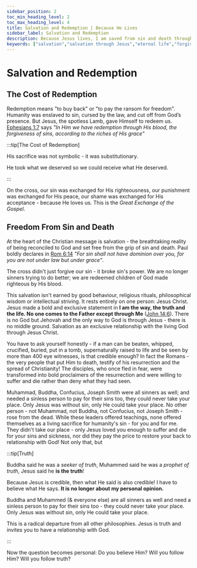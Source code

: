 ```yaml
---
sidebar_position: 2
toc_min_heading_level: 2
toc_max_heading_level: 4
title: Salvation and Redemption | Because He Lives
sidebar_label: Salvation and Redemption
description: Because Jesus lives, I am saved from sin and death through His blood. Salvation is the foundation and ultimate reason Jesus came, died, and rose again.
keywords: ["salvation","salvation through Jesus","eternal life","forgiveness of sins","Freedom from death","Jesus saves","rescued from sin and death","the cross and the empty tomb","made right with God","saved by grace through faith"]
---
```


# Salvation and Redemption

## The Cost of Redemption

Redemption means "to buy back" or "to pay the ransom for freedom". Humanity was enslaved to sin, cursed by the law,
and cut off from God’s presence. But Jesus, the spotless Lamb, gave Himself to redeem us.
[Ephesians 1:7](https://www.biblegateway.com/passage/?search=Ephesians%201%3A7&version=NKJV) says 
*"In Him we have redemption through His blood, the forgiveness of sins, according to the riches of His grace"*

:::tip[The Cost of Redemption]

His sacrifice was not symbolic - it was substitutionary.

He took what we deserved so we could receive what He deserved. 

:::

On the cross, our sin was exchanged for His righteousness, our punishment was exchanged for His peace,
our shame was exchanged for His acceptance - because He loves us. This is the *Great Exchange of the Gospel*.

## Freedom From Sin and Death

At the heart of the Christian message is salvation - the breathtaking reality of being reconciled to God
and set free from the grip of sin and death. 
Paul boldly declares in [Rom 6:14](https://www.biblegateway.com/passage/?search=rom%206%3A14&version=NKJV)
*"For sin shall not have dominion over you, for you are not under law but under grace"*. 

The cross didn't just forgive our sin - it broke sin's power. We are no longer sinners trying to do better;
we are redeemed children of God made righteous by His blood.

This salvation isn't earned by good behaviour, religious rituals, philosophical wisdom or intellectual striving.
It rests entirely on one person: Jesus Christ. Jesus made a bold and exclusive statement in **I am the way, the truth and the life. No one
comes to the Father except through Me** ([John 14:6](https://www.biblegateway.com/passage/?search=John%2014%3A6%29&version=NKJV)).
There is no God but Jehovah and the only way to God is through Jesus - there is no middle ground.
Salvation as an exclusive relationship with the living God through Jesus Christ.

You have to ask yourself honestly - if a man can be beaten, whipped, crucified, buried, put in a tomb,
supernaturally raised to life and be seen by more than 400 eye witnesses, is that credible enough?
In fact the Romans - the very people that put Him to death, testify of his resurrection and
the spread of Christianity! The disciples, who once fled in fear, were transformed into bold proclaimers
of the resurrection and were willing to suffer and die rather than deny what they had seen.

Muhammad, Buddha, Confucius, Joseph Smith were all sinners as well; and needed a sinless person to pay
for their sins too, they could never take your place. Only Jesus was without sin, only He could take your place.
No other person - not Muhammad, not Buddha, not Confucius, not Joseph Smith - rose from the dead. While these
leaders offered teachings, none offered themselves as a living sacrifice for humanity's sin - for you and for me.
They didn't take our place - only Jesus loved you enough to suffer and die for your sins and sickness,
nor did they pay the price to restore your back to relationship with God! Not only that, but

:::tip[Truth]

Buddha said he was a *seeker of truth*, Muhammed said he was a *prophet of truth*,
Jesus said he **is the truth**!

Because Jesus is credible, then what He said is also credible! I have to believe what He says. **It
is no longer about my personal opinion.** 

Buddha and Muhammed (& everyone else) are all sinners as well and need a sinless person
to pay for their sins too - they could never take your place. Only Jesus was without sin, only
He could take your place.

This is a radical departure from all other philosophies. Jesus is truth and invites you to have a relationship
with God. 

:::

Now the question becomes personal: Do you believe Him? Will you follow Him? Will you follow truth?

